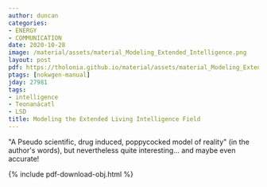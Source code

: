 ```yaml
---
author: duncan
categories:
- ENERGY
- COMMUNICATION
date: 2020-10-28
image: /material/assets/material_Modeling_Extended_Intelligence.png
layout: post
pdf: https://tholonia.github.io/material/assets/material_Modeling_Extended_Intelligence.pdf
ptags: [nokwgen-manual]
jday: 27981
tags:
- intelligence
- Teonanácatl
- LSD
title: Modeling the Extended Living Intelligence Field
---
```


"A Pseudo scientific, drug induced, poppycocked model of reality" (in the author's words), but nevertheless quite interesting... and maybe even accurate!

<!--more-->

{% include pdf-download-obj.html %}
